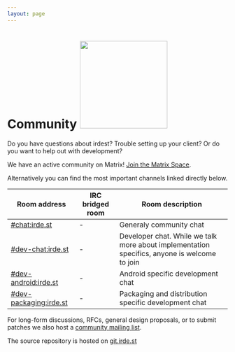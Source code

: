 ```yaml
---
layout: page
---
```


<h1 class="community-header">Community <img src="/img/ratman.png" height="200px" /></h1>


Do you have questions about irdest?  Trouble setting up your client?
Or do you want to help out with development?

We have an active community on Matrix!  [Join the Matrix Space]().

Alternatively you can find the most important channels linked directly
below.

| Room address               | IRC bridged room | Room description                                                                              |
|----------------------------|------------------|-----------------------------------------------------------------------------------------------|
| [#chat:irde.st]()          | -                | Generaly community chat                                                                       |
| [#dev-chat:irde.st]()      | -                | Developer chat.  While we talk more about implementation specifics, anyone is welcome to join |
| [#dev-android:irde.st]()   | -                | Android specific development chat                                                             |
| [#dev-packaging:irde.st]() | -                | Packaging and distribution specific development chat                                          |

For long-form discussions, RFCs, general design proposals, or to
submit patches we also host a [community mailing list][mail].

The source repository is hosted on [git.irde.st](https://git.irde.st/we/irdest)

[matrix]: https://matrix.to/#/#irdest:fairydust.space?via=ontheblueplanet.com&via=matrix.org&via=fairydust.space
[mail]: https://lists.irde.st/archives/list/community@lists.irde.st/

